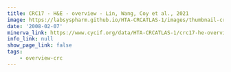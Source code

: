 ```yaml
---
title: CRC17 - H&E - overview - Lin, Wang, Coy et al., 2021
image: https://labsyspharm.github.io/HTA-CRCATLAS-1/images/thumbnail-crc17-he-overview.jpg
date: '2008-02-07'
minerva_link: https://www.cycif.org/data/HTA-CRCATLAS-1/crc17-he-overview
info_link: null
show_page_link: false
tags:
    - overview-crc
---
```

